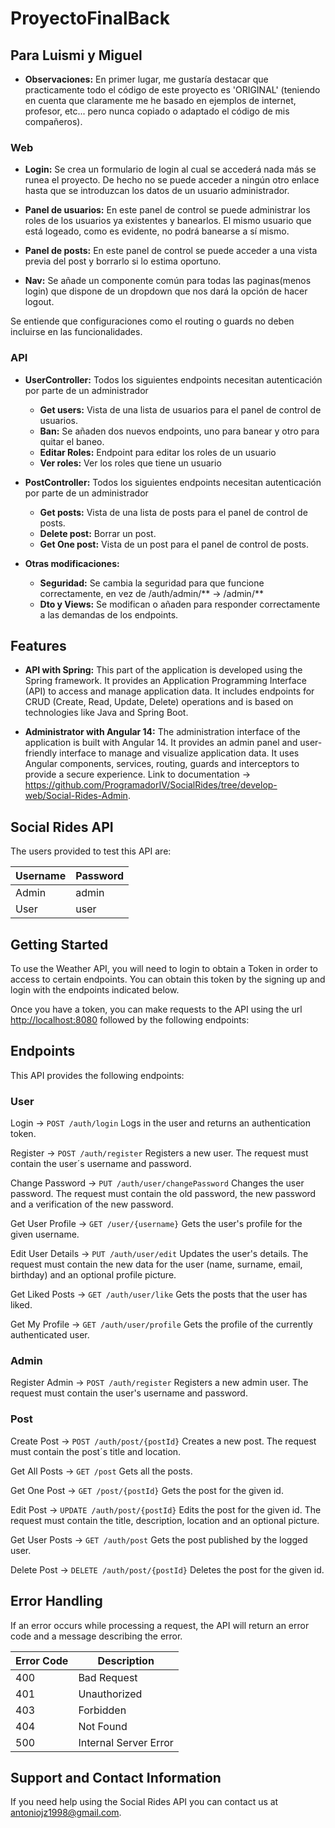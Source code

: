 # ProyectoFinalBack

## Para Luismi y Miguel

- **Observaciones:** En primer lugar, me gustaría destacar que practicamente todo el código de este proyecto es 'ORIGINAL' (teniendo en cuenta que claramente me he basado en ejemplos de internet, profesor, etc... pero nunca copiado o adaptado el código de mis compañeros).
### Web

- **Login:** Se crea un formulario de login al cual se accederá nada más se runea el proyecto. De hecho no se puede acceder a ningún otro enlace hasta que se introduzcan los datos de un usuario administrador.

- **Panel de usuarios:** En este panel de control se puede administrar los roles de los usuarios ya existentes y banearlos. El mismo usuario que está logeado, como es evidente, no podrá banearse a sí mismo.

- **Panel de posts:** En este panel de control se puede acceder a una vista previa del post y borrarlo si lo estima oportuno.

- **Nav:** Se añade un componente común para todas las paginas(menos login) que dispone de un dropdown que nos dará la opción de hacer logout.

Se entiende que configuraciones como el routing o guards no deben incluirse en las funcionalidades. 

### API

- **UserController:** Todos los siguientes endpoints necesitan autenticación por parte de un administrador

    - **Get users:** Vista de una lista de usuarios para el panel de control de usuarios.
    - **Ban:** Se añaden dos nuevos endpoints, uno para banear y otro para quitar el baneo.
    - **Editar Roles:** Endpoint para editar los roles de un usuario
    - **Ver roles:** Ver los roles que tiene un usuario

- **PostController:** Todos los siguientes endpoints necesitan autenticación por parte de un administrador

    - **Get posts:** Vista de una lista de posts para el panel de control de posts.
    - **Delete post:** Borrar un post.
    - **Get One post:** Vista de un post para el panel de control de posts.

- **Otras modificaciones:**

    - **Seguridad:** Se cambia la seguridad para que funcione correctamente, en vez de /auth/admin/** -> /admin/** 
    - **Dto y Views:** Se modifican o añaden para responder correctamente a las demandas de los endpoints.

## Features

- **API with Spring:** This part of the application is developed using the Spring framework. It provides an Application Programming Interface (API) to access and manage application data. It includes endpoints for CRUD (Create, Read, Update, Delete) operations and is based on technologies like Java and Spring Boot.

- **Administrator with Angular 14:** The administration interface of the application is built with Angular 14. It provides an admin panel and user-friendly interface to manage and visualize application data. It uses Angular components, services, routing, guards and interceptors to provide a secure experience. Link to documentation -> https://github.com/ProgramadorIV/SocialRides/tree/develop-web/Social-Rides-Admin.

## Social Rides API

The users provided to test this API are:

| Username | Password |
| --- | --- |
| Admin | admin |
| User | user |

Getting Started
---------------

To use the Weather API, you will need to login to obtain a Token in order to access to certain endpoints. You can obtain this token by the signing up and login with the endpoints indicated below.

Once you have a token, you can make requests to the API using the url <http://localhost:8080> followed by the following endpoints:

Endpoints
---------

This API provides the following endpoints:

### User

Login ->
`POST /auth/login`
Logs in the user and returns an authentication token.


Register ->
`POST /auth/register`
Registers a new user. The request must contain the user´s username and password.


Change Password ->
`PUT /auth/user/changePassword`
Changes the user password. The request must contain the old password, the new password and a verification of the new password.


Get User Profile ->
`GET /user/{username}`
Gets the user's profile for the given username.


Edit User Details ->
`PUT /auth/user/edit`
Updates the user's details. The request must contain the new data for the user (name, surname, email, birthday) and an optional profile picture.


Get Liked Posts ->
`GET /auth/user/like`
Gets the posts that the user has liked.


Get My Profile ->
`GET /auth/user/profile`
Gets the profile of the currently authenticated user.


### Admin

Register Admin ->
`POST /auth/register`
Registers a new admin user. The request must contain the user's username and password.

### Post

Create Post -> 
`POST /auth/post/{postId}`
Creates a new post. The request must contain the post´s title and location.


Get All Posts ->
`GET /post`
Gets all the posts.


Get One Post ->
`GET /post/{postId}`
Gets the post for the given id.


Edit Post ->
`UPDATE /auth/post/{postId}`
Edits the post for the given id. The request must contain the title, description, location and an optional picture.


Get User Posts ->
`GET /auth/post`
Gets the post published by the logged user.


Delete Post ->
`DELETE /auth/post/{postId}`
Deletes the post for the given id.


Error Handling
--------------

If an error occurs while processing a request, the API will return an error code and a message describing the error.

| Error Code | Description |
| --- | --- |
| 400 | Bad Request |
| 401 | Unauthorized |
| 403 | Forbidden |
| 404 | Not Found |
| 500 | Internal Server Error |

Support and Contact Information
-------------------------------

If you need help using the Social Rides API you can contact us at <antoniojz1998@gmail.com>.